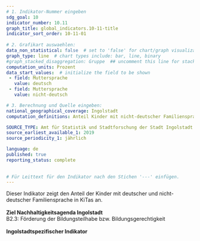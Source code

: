 ```yaml
---
# 1. Indikator-Nummer eingeben 
sdg_goal: 10 
indicator_number: 10.11
graph_title: global_indicators.10-11-title
indicator_sort_order: 10-11-01
 
# 2. Grafikart auswaehlen: 
data_non_statistical: false  # set to 'false' for chart/graph visualization 
graph_type: line  # chart types include: bar, line, binary 
#graph_stacked_disaggregation: Gruppe  ## uncomment this line for stacked bars. eplace 'Geschlecht' with the field of aggregation. 
computation_units: Prozent 
data_start_values:  # initialize the field to be shown  
 - field: Muttersprache 
   value: deutsch  
 - field: Muttersprache 
   value: nicht-deutsch  

# 3. Berechnung und Quelle eingeben: 
national_geographical_coverage: Ingolstadt 
computation_definitions: Anteil Kinder mit nicht-deutscher Familiensprache in KiTas

SOURCE_TYPE: Amt für Statistik und Stadtforschung der Stadt Ingolstadt # data source  
source_earliest_available_1: 2019
source_periodicity_1: jährlich

language: de   
published: true 
reporting_status: complete
 
 
# Für Leittext für den Indikator nach den Stichen '---' einfügen. 
---
```

Dieser Indikator zeigt den Anteil der Kinder mit deutscher und nicht-deutscher Familiensprache in KiTas an.<br>
<br>
<b>Ziel Nachhaltigkeitsagenda Ingolstadt</b><br>
B2.3: Förderung der Bildungsteilhabe bzw. Bildungsgerechtigkeit<br>
<br>
<b>Ingolstadtspezifischer Indikator</b>
